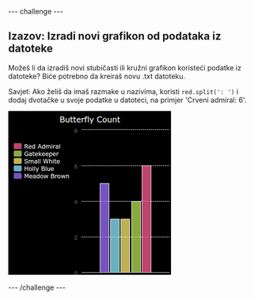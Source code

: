 \--- challenge \---

## Izazov: Izradi novi grafikon od podataka iz datoteke

Možeš li da izradiš novi stubičasti ili kružni grafikon koristeći podatke iz datoteke? Biće potrebno da kreiraš novu .txt datoteku.

Savjet: Ako želiš da imaš razmake u nazivima, koristi `red.split(': ')` i dodaj dvotačke u svoje podatke u datoteci, na primjer 'Crveni admiral: 6'.

![screenshot](images/pets-butterflies.png)

\--- /challenge \---